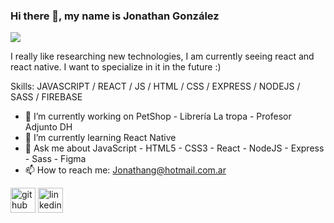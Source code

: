 ### Hi there 👋, my name is Jonathan González
![](https://lh6.googleusercontent.com/Dt8_qjC3GPYczso-Li88Pp0tp87_eCkUBz-bRsewvNLCdjdytJix8G95cnhC4RVkooX9T3HP-G6yI03YJsyO=w1920-h867)

I really like researching new technologies, I am currently seeing react and react native. I want to specialize in it in the future :)

Skills: JAVASCRIPT / REACT / JS / HTML / CSS / EXPRESS / NODEJS / SASS / FIREBASE

- 🔭 I’m currently working on PetShop - Librería La tropa - Profesor Adjunto DH 
- 🌱 I’m currently learning React Native 
- 💬 Ask me about JavaScript - HTML5 - CSS3 - React - NodeJS - Express - Sass - Figma 
- 📫 How to reach me: Jonathang@hotmail.com.ar 


[<img src='https://cdn.jsdelivr.net/npm/simple-icons@3.0.1/icons/github.svg' alt='github' height='40'>](https://github.com/JonathanAGonzalez)  [<img src='https://cdn.jsdelivr.net/npm/simple-icons@3.0.1/icons/linkedin.svg' alt='linkedin' height='40'>](https://www.linkedin.com/in/jonathanantoniogonzalez//)  

